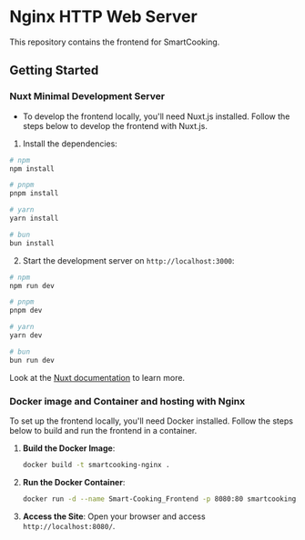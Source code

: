 # Nginx HTTP Web Server

This repository contains the frontend for SmartCooking.

## Getting Started

### Nuxt Minimal Development Server

-   To develop the frontend locally, you'll need Nuxt.js installed. Follow the steps below to develop the frontend with Nuxt.js.

1. Install the dependencies:

```bash
# npm
npm install

# pnpm
pnpm install

# yarn
yarn install

# bun
bun install
```

2. Start the development server on `http://localhost:3000`:

```bash
# npm
npm run dev

# pnpm
pnpm dev

# yarn
yarn dev

# bun
bun run dev
```

Look at the
[Nuxt documentation](https://nuxt.com/docs/getting-started/introduction) to
learn more.

### Docker image and Container and hosting with Nginx

To set up the frontend locally, you'll need Docker installed. Follow the steps
below to build and run the frontend in a container.

1. **Build the Docker Image**:

    ```bash
    docker build -t smartcooking-nginx .
    ```

2. **Run the Docker Container**:

    ```bash
    docker run -d --name Smart-Cooking_Frontend -p 8080:80 smartcooking-nginx
    ```

3. **Access the Site**: Open your browser and access `http://localhost:8080/`.
